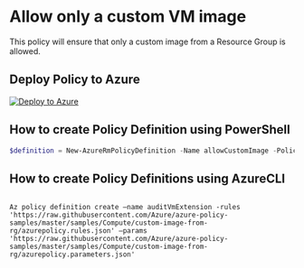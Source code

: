 # Allow only a custom VM image

This policy will ensure that only a custom image from a Resource Group is allowed.

## Deploy Policy to Azure

[![Deploy to Azure](http://azuredeploy.net/deploybutton.png)](https://portal.azure.com/?feature.customportal=false&microsoft_azure_policy=true#blade/Microsoft_Azure_Policy/CreatePolicyDefinitionBlade)

## How to create Policy Definition using PowerShell

````powershell
$definition = New-AzureRmPolicyDefinition -Name allowCustomImage -Policy 'https://raw.githubusercontent.com/Azure/azure-policy-samples/master/samples/Compute/custom-image-from-rg/azurepolicy.rules.json' -Parameter 'https://raw.githubusercontent.com/Azure/azure-policy-samples/master/samples/Compute/custom-image-from-rg/azurepolicy.parameters.json'
````

## How to create Policy Definitions using AzureCLI

````cli

Az policy definition create –name auditVmExtension -rules 'https://raw.githubusercontent.com/Azure/azure-policy-samples/master/samples/Compute/custom-image-from-rg/azurepolicy.rules.json' –params 'https://raw.githubusercontent.com/Azure/azure-policy-samples/master/samples/Compute/custom-image-from-rg/azurepolicy.parameters.json'

````
